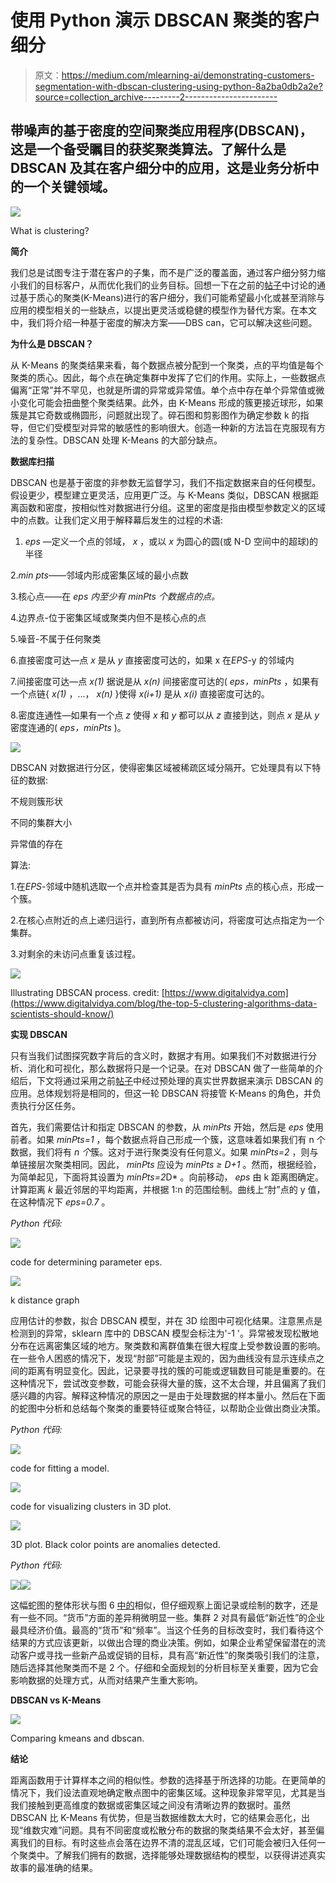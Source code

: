# 使用 Python 演示 DBSCAN 聚类的客户细分

> 原文：<https://medium.com/mlearning-ai/demonstrating-customers-segmentation-with-dbscan-clustering-using-python-8a2ba0db2a2e?source=collection_archive---------2----------------------->

## 带噪声的基于密度的空间聚类应用程序(DBSCAN)，这是一个备受瞩目的获奖聚类算法。了解什么是 DBSCAN 及其在客户细分中的应用，这是业务分析中的一个关键领域。

![](img/3e594182f3945afa4a5181b739123281.png)

What is clustering?

**简介**

我们总是试图专注于潜在客户的子集，而不是广泛的覆盖面，通过客户细分努力缩小我们的目标客户，从而优化我们的业务目标。回想一下在之前的[帖子](/swlh/exploring-customers-segmentation-with-rfm-analysis-and-k-means-clustering-93aa4c79f7a7)中讨论的通过基于质心的聚类(K-Means)进行的客户细分，我们可能希望最小化或甚至消除与应用的模型相关的一些缺点，以提出更灵活或稳健的模型作为替代方案。在本文中，我们将介绍一种基于密度的解决方案——DBS can，它可以解决这些问题。

**为什么是 DBSCAN？**

从 K-Means 的聚类结果来看，每个数据点被分配到一个聚类，点的平均值是每个聚类的质心。因此，每个点在确定集群中发挥了它们的作用。实际上，一些数据点偏离“正常”并不罕见，也就是所谓的异常或异常值。单个点中存在单个异常值或微小变化可能会扭曲整个聚类结果。此外，由 K-Means 形成的簇更接近球形，如果簇是其它奇数或椭圆形，问题就出现了。碎石图和剪影图作为确定参数 k 的指导，但它们受模型对异常的敏感性的影响很大。创造一种新的方法旨在克服现有方法的复杂性。DBSCAN 处理 K-Means 的大部分缺点。

**数据库扫描**

DBSCAN 也是基于密度的非参数无监督学习，我们不指定数据来自的任何模型。假设更少，模型建立更灵活，应用更广泛。与 K-Means 类似，DBSCAN 根据距离函数和密度，按相似性对数据进行分组。这里的密度是指由模型参数定义的区域中的点数。让我们定义用于解释幕后发生的过程的术语:

1. *eps* —定义一个点的邻域， *x* ，或以 *x* 为圆心的圆(或 N-D 空间中的超球)的半径

2.*min pts*——邻域内形成密集区域的最小点数

3.核心点——在 *eps 内至少有 *minPts* 个数据点的点。*

4.边界点-位于密集区域或聚类内但不是核心点的点

5.噪音-不属于任何聚类

6.直接密度可达—点 *x* 是从 *y* 直接密度可达的，如果 x 在*EPS*-y 的邻域内

7.间接密度可达—点 *x(1)* 据说是从 *x(n)* 间接密度可达的( *eps，minPts* ，如果有一个点链{ *x(1)* ，…， *x(n)* }使得 *x(i+1)* 是从 *x(i)* 直接密度可达的。

8.密度连通性—如果有一个点 *z* 使得 *x* 和 *y* 都可以从 *z* 直接到达，则点 *x* 是从 *y* 密度连通的( *eps，minPts* )。

![](img/1bd0638f249f86f8205b2f70637aefe5.png)

DBSCAN 对数据进行分区，使得密集区域被稀疏区域分隔开。它处理具有以下特征的数据:

不规则簇形状

不同的集群大小

异常值的存在

算法:

1.在*EPS*-邻域中随机选取一个点并检查其是否为具有 *minPts* 点的核心点，形成一个簇。

2.在核心点附近的点上递归运行，直到所有点都被访问，将密度可达点指定为一个集群。

3.对剩余的未访问点重复该过程。

![](img/a6cca1273ff81f342bd1d17130f5f78f.png)

Illustrating DBSCAN process. credit: [https://www.digitalvidya.com](https://www.digitalvidya.com/blog/the-top-5-clustering-algorithms-data-scientists-should-know/)

**实现 DBSCAN**

只有当我们试图探究数字背后的含义时，数据才有用。如果我们不对数据进行分析、消化和可视化，那么数据将只是一个记录。在对 DBSCAN 做了一些简单的介绍后，下文将通过采用之前[帖子](/swlh/exploring-customers-segmentation-with-rfm-analysis-and-k-means-clustering-93aa4c79f7a7)中经过预处理的真实世界数据来演示 DBSCAN 的应用。总体规划将是相同的，但这一轮 DBSCAN 将接管 K-Means 的角色，并负责执行分区任务。

首先，我们需要估计和指定 DBSCAN 的参数，从 *minPts* 开始，然后是 *eps* 使用前者。如果 *minPts=1* ，每个数据点将自己形成一个簇，这意味着如果我们有 n 个数据，我们将有 *n 个*簇。这对于进行聚类没有任何意义。如果 *minPts=2* ，则与单链接层次聚类相同。因此， *minPts* 应设为 *minPts ≥ D+1* 。然而，根据经验，为简单起见，下面将其设置为 *minPts=2*D* 。向前移动， *eps* 由 k 距离图确定。计算距离 *k* 最近邻居的平均距离，并根据 1:n 的范围绘制。曲线上“肘”点的 y 值，在这种情况下 *eps=0.7* 。

*Python 代码:*

![](img/5bb4d79a1cca6d4082bb7c57d00ad140.png)

code for determining parameter eps.

![](img/ff8e791254d770a32f04dae8321f3553.png)

k distance graph

应用估计的参数，拟合 DBSCAN 模型，并在 3D 绘图中可视化结果。注意黑点是检测到的异常，sklearn 库中的 DBSCAN 模型会标注为'-1 '。异常被发现松散地分布在远离密集区域的地方。聚类数和离群值集在很大程度上受参数设置的影响。在一些令人困惑的情况下，发现“肘部”可能是主观的，因为曲线没有显示连续点之间的距离有明显变化。因此，记录要寻找的簇的可能或逻辑数目可能是重要的。在这种情况下，尝试改变参数，可能会获得大量的簇，这不太合理，并且偏离了我们感兴趣的内容。解释这种情况的原因之一是由于处理数据的样本量小。然后在下面的蛇图中分析和总结每个聚类的重要特征或聚合特征，以帮助企业做出商业决策。

*Python 代码:*

![](img/c3df429df1b9f1466377a5f6a1bea894.png)

code for fitting a model.

![](img/c25643baba03ce6361ecfd57fe93ed0c.png)

code for visualizing clusters in 3D plot.

![](img/8b8a1f833ef7f49f5ce80f2193d95069.png)

3D plot. Black color points are anomalies detected.

*Python 代码:*

![](img/03d43f5e24d1260d179b45b06f68e18a.png)![](img/66ccaf51a708fd1f43e5aa0601a9e1c1.png)

这幅蛇图的整体形状与图 6 [中的](/swlh/exploring-customers-segmentation-with-rfm-analysis-and-k-means-clustering-93aa4c79f7a7)相似，但仔细观察上面记录或绘制的数字，还是有一些不同。“货币”方面的差异稍微明显一些。集群 2 对具有最低“新近性”的企业最具经济价值。最高的“货币”和“频率”。当这个任务的目标改变时，我们看待这个结果的方式应该更新，以做出合理的商业决策。例如，如果企业希望保留潜在的流动客户或寻找一些新产品或促销的目标，具有高“新近性”的聚类吸引我们的注意，随后选择其他聚类而不是 2 个。仔细和全面规划的分析目标至关重要，因为它会影响数据的处理方式，从而对结果产生重大影响。

**DBSCAN vs K-Means**

![](img/90dcb0b2a8d28b994a9a2b967c19ab51.png)

Comparing kmeans and dbscan.

**结论**

距离函数用于计算样本之间的相似性。参数的选择基于所选择的功能。在更简单的情况下，我们设法直观地确定散点图中的密集区域。这种现象非常罕见，尤其是当我们接触到更高维度的数据或密集区域之间没有清晰边界的数据时。虽然 DBSCAN 比 K-Means 有优势，但是当数据维数太大时，它的结果会恶化，出现“维数灾难”问题。具有不同密度或松散分布的数据的聚类结果不会太好，甚至偏离我们的目标。有时这些点会落在边界不清的混乱区域，它们可能会被归入任何一个聚类中。了解我们拥有的数据，选择能够处理数据结构的模型，以获得讲述真实故事的最准确的结果。